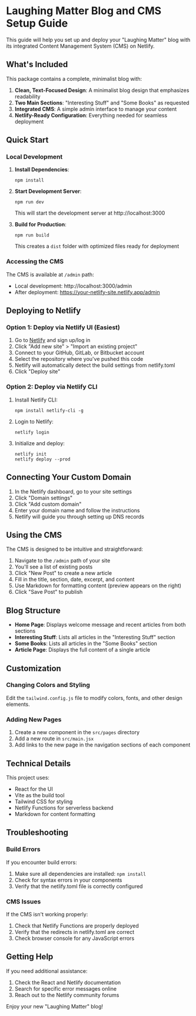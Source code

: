 # Laughing Matter Blog and CMS Setup Guide

This guide will help you set up and deploy your "Laughing Matter" blog with its integrated Content Management System (CMS) on Netlify.

## What's Included

This package contains a complete, minimalist blog with:

1. **Clean, Text-Focused Design**: A minimalist blog design that emphasizes readability
2. **Two Main Sections**: "Interesting Stuff" and "Some Books" as requested
3. **Integrated CMS**: A simple admin interface to manage your content
4. **Netlify-Ready Configuration**: Everything needed for seamless deployment

## Quick Start

### Local Development

1. **Install Dependencies**:
   ```
   npm install
   ```

2. **Start Development Server**:
   ```
   npm run dev
   ```
   This will start the development server at http://localhost:3000

3. **Build for Production**:
   ```
   npm run build
   ```
   This creates a `dist` folder with optimized files ready for deployment

### Accessing the CMS

The CMS is available at `/admin` path:
- Local development: http://localhost:3000/admin
- After deployment: https://your-netlify-site.netlify.app/admin

## Deploying to Netlify

### Option 1: Deploy via Netlify UI (Easiest)

1. Go to [Netlify](https://app.netlify.com/) and sign up/log in
2. Click "Add new site" > "Import an existing project"
3. Connect to your GitHub, GitLab, or Bitbucket account
4. Select the repository where you've pushed this code
5. Netlify will automatically detect the build settings from netlify.toml
6. Click "Deploy site"

### Option 2: Deploy via Netlify CLI

1. Install Netlify CLI:
   ```
   npm install netlify-cli -g
   ```

2. Login to Netlify:
   ```
   netlify login
   ```

3. Initialize and deploy:
   ```
   netlify init
   netlify deploy --prod
   ```

## Connecting Your Custom Domain

1. In the Netlify dashboard, go to your site settings
2. Click "Domain settings"
3. Click "Add custom domain"
4. Enter your domain name and follow the instructions
5. Netlify will guide you through setting up DNS records

## Using the CMS

The CMS is designed to be intuitive and straightforward:

1. Navigate to the `/admin` path of your site
2. You'll see a list of existing posts
3. Click "New Post" to create a new article
4. Fill in the title, section, date, excerpt, and content
5. Use Markdown for formatting content (preview appears on the right)
6. Click "Save Post" to publish

## Blog Structure

- **Home Page**: Displays welcome message and recent articles from both sections
- **Interesting Stuff**: Lists all articles in the "Interesting Stuff" section
- **Some Books**: Lists all articles in the "Some Books" section
- **Article Page**: Displays the full content of a single article

## Customization

### Changing Colors and Styling

Edit the `tailwind.config.js` file to modify colors, fonts, and other design elements.

### Adding New Pages

1. Create a new component in the `src/pages` directory
2. Add a new route in `src/main.jsx`
3. Add links to the new page in the navigation sections of each component

## Technical Details

This project uses:
- React for the UI
- Vite as the build tool
- Tailwind CSS for styling
- Netlify Functions for serverless backend
- Markdown for content formatting

## Troubleshooting

### Build Errors

If you encounter build errors:
1. Make sure all dependencies are installed: `npm install`
2. Check for syntax errors in your components
3. Verify that the netlify.toml file is correctly configured

### CMS Issues

If the CMS isn't working properly:
1. Check that Netlify Functions are properly deployed
2. Verify that the redirects in netlify.toml are correct
3. Check browser console for any JavaScript errors

## Getting Help

If you need additional assistance:
1. Check the React and Netlify documentation
2. Search for specific error messages online
3. Reach out to the Netlify community forums

Enjoy your new "Laughing Matter" blog!
